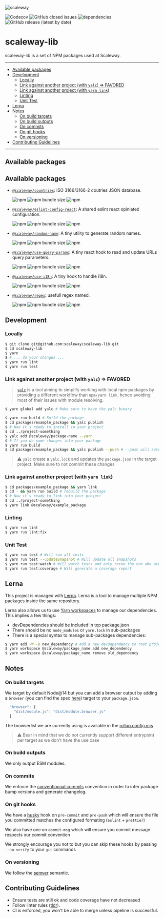 ![scaleway](https://user-images.githubusercontent.com/14060273/115696039-96f9ae00-a362-11eb-8225-8daafc861e86.png)

![Codecov](https://img.shields.io/codecov/c/github/scaleway/scaleway-lib)
![GitHub closed issues](https://img.shields.io/github/issues-closed/scaleway/scaleway-lib)
![dependencies](https://david-dm.org/scaleway/scaleway-lib.svg)
![GitHub release (latest by date)](https://img.shields.io/github/v/release/scaleway/scaleway-lib)

# scaleway-lib

scaleway-lib is a set of NPM packages used at Scaleway.

---

- [Available packages](#available-packages)
- [Development](#development)
  - [Locally](#locally)
  - [Link against another project (with `yalc`) => FAVORED](#link-against-another-project-with-yalc-favored)
  - [Link against another project (with `yarn link`)](#link-against-another-project-with-yarn-link)
  - [Linting](#linting)
  - [Unit Test](#unit-test)
- [Lerna](#lerna)
- [Notes](#notes)
  - [On build targets](#on-build-targets)
  - [On build outputs](#on-build-outputs)
  - [On commits](#on-commits)
  - [On git hooks](#on-git-hooks)
  - [On versioning](#on-versioning)
- [Contributing Guidelines](#contributing-guidelines)

---

## Available packages

## Available packages

- [`@scaleway/countries`](./packages/countries/README.md): ISO 3166/3166-2 coutries JSON database.

  ![npm](https://img.shields.io/npm/dm/@scaleway/countries)
  ![npm bundle size](https://img.shields.io/bundlephobia/min/@scaleway/countries)
  ![npm](https://img.shields.io/npm/v/@scaleway/countries)

- [`@scaleway/eslint-config-react`](./packages/eslint-config-react/README.md): A shared eslint react opiniated configuration.

  ![npm](https://img.shields.io/npm/dm/@scaleway/eslint-config-react)
  ![npm bundle size](https://img.shields.io/bundlephobia/min/@scaleway/eslint-config-react)
  ![npm](https://img.shields.io/npm/v/@scaleway/eslint-config-react)

- [`@scaleway/random-name`](./packages/random-name/README.md): A tiny utility to generate random names.

  ![npm](https://img.shields.io/npm/dm/@scaleway/random-name)
  ![npm bundle size](https://img.shields.io/bundlephobia/min/@scaleway/random-name)
  ![npm](https://img.shields.io/npm/v/@scaleway/random-name)

- [`@scaleway/use-query-params`](./packages/use-query-params/README.md):
  A tiny react hook to read and update URLs query parameters.

  ![npm](https://img.shields.io/npm/dm/@scaleway/use-query-params)
  ![npm bundle size](https://img.shields.io/bundlephobia/min/@scaleway/use-query-params)
  ![npm](https://img.shields.io/npm/v/@scaleway/use-query-params)

- [`@scaleway/use-i18n`](./packages/use-i18n/README.md):
  A tiny hook to handle i18n.

  ![npm](https://img.shields.io/npm/dm/@scaleway/use-i18n)
  ![npm bundle size](https://img.shields.io/bundlephobia/min/@scaleway/use-i18n)
  ![npm](https://img.shields.io/npm/v/@scaleway/use-i18n)

- [`@scaleway/regex`](./packages/regex/README.md): usefull regex named.

  ![npm](https://img.shields.io/npm/dm/@scaleway/regex)
  ![npm bundle size](https://img.shields.io/bundlephobia/min/@scaleway/regex)
  ![npm](https://img.shields.io/npm/v/@scaleway/regex)

## Development

### Locally

```bash
$ git clone git@github.com:scaleway/scaleway-lib.git
$ cd scaleway-lib
$ yarn
$ # ... do your changes ...
$ yarn run lint
$ yarn run test
```

### Link against another project (with `yalc`) => FAVORED

> [`yalc`](https://github.com/whitecolor/yalc) is a tool aiming to simplify working with local npm packages by providing a different workflow than `npm/yarn link`, hence avoiding most of their issues with module resolving.

```bash
$ yarn global add yalc # Make sure to have the yalc binary
```

```bash
$ yarn run build # Build the package
$ cd packages/example_package && yalc publish
$ # Now it's ready to install in your project
$ cd ../project-something
$ yalc add @scaleway/package-name --yarn
$ # If you do some changes into your package
$ yarn run build
$ cd packages/example_package && yalc publish --push # --push will automatically update the package on projects where it have been added
```

> :warning: `yalc` create a `yalc.lock` and updates the `package.json` in the target project. Make sure to not commit these changes

### Link against another project (with `yarn link`)

```bash
$ cd packages/example_package && yarn link
$ cd - && yarn run build # rebuild the package
$ # Now it's ready to link into your project
$ cd ../project-something
$ yarn link @scaleway/example_package
```

### Linting

```bash
$ yarn run lint
$ yarn run lint:fix
```

### Unit Test

```bash
$ yarn run test # Will run all tests
$ yarn run test --updateSnapshot # Will update all snapshots
$ yarn run test:watch # Will watch tests and only rerun the one who are modified
$ yarn run test:coverage # Will generate a coverage report
```

## Lerna

This project is managed with [Lerna](https://lerna.js.org). Lerna is a tool to manage multiple NPM packages inside the same repository.

Lerna also allows us to use [Yarn workspaces](https://classic.yarnpkg.com/en/docs/workspaces/) to manage our dependencies. This implies a few things:

- devDependencies should be included in top package.json
- There should be no `node_modules` or `yarn.lock` in sub-packages
- There is a special syntax to manage sub-packages dependencies:

```bash
$ yarn add -W -D new_dependency # Add a new devDependency to root project
$ yarn workspace @scaleway/package_name add new_dependency
$ yarn workspace @scaleway/package_name remove old_dependency
```

## Notes

### On build targets

We target by default Node@14 but you can add a browser output by adding a `browser` (you can find the spec [here](https://github.com/defunctzombie/package-browser-field-spec)) target to your `package.json`.

```js
  "browser": {
    "dist/module.js": "dist/module.browser.js"
  }
```

The browserlist we are currently using is available in the [rollup.config.mjs](./rollup.config.mjs)

> :warning: Bear in mind that we do not currently support different entrypoint per target as we don't have the use case

### On build outputs

We only output ESM modules.

### On commits

We enforce the [conventionnal commits](https://www.conventionalcommits.org) convention in order to infer package bump versions and generate changelog.

### On git hooks

We have a [husky](https://github.com/typicode/husky) hook on `pre-commit` and `pre-push` which will ensure the file you committed matches the configured formating (`eslint` + `prettier`)

We also have one on `commit-msg` which will ensure you commit message respects our commit convention

We strongly encourage you not to but you can skip these hooks by passing `--no-verify` to your `git` commands

### On versioning

We follow the [semver](http://semver.org/) semantic.

## Contributing Guidelines

- Ensure tests are still ok and code coverage have not decreased
- Follow linter rules ([tldr](#linting)).
- CI is enforced, you won't be able to merge unless pipeline is successful.
